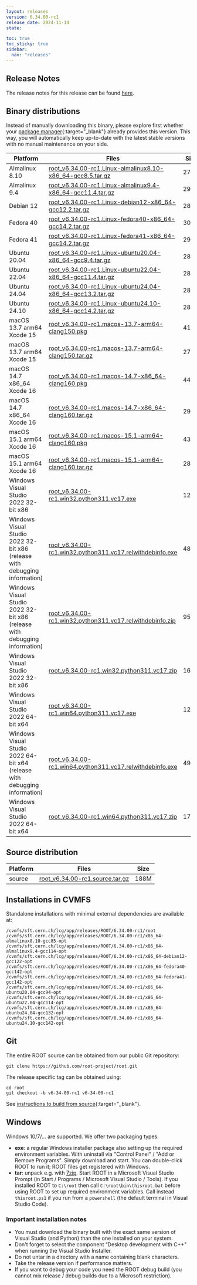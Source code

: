 ```yaml
---
layout: releases
version: 6.34.00-rc1
release_date: 2024-11-14
state:

toc: true
toc_sticky: true
sidebar:
  nav: "releases"
---
```



## Release Notes

The release notes for this release can be found [here](https://root.cern/doc/v634/release-notes.html#release-6.3400).

## Binary distributions

Instead of manually downloading this binary, please explore first whether your [package manager](../../install/#install-via-a-package-manager){:target="\_blank"} already provides this version.
This way, you will automatically keep up-to-date with the latest stable versions with no manual maintenance on your side.

| Platform       | Files | Size |
|-----------|-------|-----|
| Almalinux 8.10 | [root_v6.34.00-rc1.Linux-almalinux8.10-x86_64-gcc8.5.tar.gz](https://root.cern/download/root_v6.34.00-rc1.Linux-almalinux8.10-x86_64-gcc8.5.tar.gz) | 278M |
| Almalinux 9.4 | [root_v6.34.00-rc1.Linux-almalinux9.4-x86_64-gcc11.4.tar.gz](https://root.cern/download/root_v6.34.00-rc1.Linux-almalinux9.4-x86_64-gcc11.4.tar.gz) | 297M |
| Debian 12 | [root_v6.34.00-rc1.Linux-debian12-x86_64-gcc12.2.tar.gz](https://root.cern/download/root_v6.34.00-rc1.Linux-debian12-x86_64-gcc12.2.tar.gz) | 284M |
| Fedora 40 | [root_v6.34.00-rc1.Linux-fedora40-x86_64-gcc14.2.tar.gz](https://root.cern/download/root_v6.34.00-rc1.Linux-fedora40-x86_64-gcc14.2.tar.gz) | 304M |
| Fedora 41 | [root_v6.34.00-rc1.Linux-fedora41-x86_64-gcc14.2.tar.gz](https://root.cern/download/root_v6.34.00-rc1.Linux-fedora41-x86_64-gcc14.2.tar.gz) | 294M |
| Ubuntu 20.04 | [root_v6.34.00-rc1.Linux-ubuntu20.04-x86_64-gcc9.4.tar.gz](https://root.cern/download/root_v6.34.00-rc1.Linux-ubuntu20.04-x86_64-gcc9.4.tar.gz) | 288M |
| Ubuntu 22.04 | [root_v6.34.00-rc1.Linux-ubuntu22.04-x86_64-gcc11.4.tar.gz](https://root.cern/download/root_v6.34.00-rc1.Linux-ubuntu22.04-x86_64-gcc11.4.tar.gz) | 287M |
| Ubuntu 24.04 | [root_v6.34.00-rc1.Linux-ubuntu24.04-x86_64-gcc13.2.tar.gz](https://root.cern/download/root_v6.34.00-rc1.Linux-ubuntu24.04-x86_64-gcc13.2.tar.gz) | 285M |
| Ubuntu 24.10 | [root_v6.34.00-rc1.Linux-ubuntu24.10-x86_64-gcc14.2.tar.gz](https://root.cern/download/root_v6.34.00-rc1.Linux-ubuntu24.10-x86_64-gcc14.2.tar.gz) | 287M |
| macOS 13.7 arm64 Xcode 15 | [root_v6.34.00-rc1.macos-13.7-arm64-clang150.pkg](https://root.cern/download/root_v6.34.00-rc1.macos-13.7-arm64-clang150.pkg) | 414M |
| macOS 13.7 arm64 Xcode 15 | [root_v6.34.00-rc1.macos-13.7-arm64-clang150.tar.gz](https://root.cern/download/root_v6.34.00-rc1.macos-13.7-arm64-clang150.tar.gz) | 271M |
| macOS 14.7 x86_64 Xcode 16 | [root_v6.34.00-rc1.macos-14.7-x86_64-clang160.pkg](https://root.cern/download/root_v6.34.00-rc1.macos-14.7-x86_64-clang160.pkg) | 445M |
| macOS 14.7 x86_64 Xcode 16 | [root_v6.34.00-rc1.macos-14.7-x86_64-clang160.tar.gz](https://root.cern/download/root_v6.34.00-rc1.macos-14.7-x86_64-clang160.tar.gz) | 293M |
| macOS 15.1 arm64 Xcode 16 | [root_v6.34.00-rc1.macos-15.1-arm64-clang160.pkg](https://root.cern/download/root_v6.34.00-rc1.macos-15.1-arm64-clang160.pkg) | 434M |
| macOS 15.1 arm64 Xcode 16 | [root_v6.34.00-rc1.macos-15.1-arm64-clang160.tar.gz](https://root.cern/download/root_v6.34.00-rc1.macos-15.1-arm64-clang160.tar.gz) | 284M |
| Windows Visual Studio 2022 32-bit x86 | [root_v6.34.00-rc1.win32.python311.vc17.exe](https://root.cern/download/root_v6.34.00-rc1.win32.python311.vc17.exe) | 122M |
| Windows Visual Studio 2022 32-bit x86 (release with debugging information) | [root_v6.34.00-rc1.win32.python311.vc17.relwithdebinfo.exe](https://root.cern/download/root_v6.34.00-rc1.win32.python311.vc17.relwithdebinfo.exe) | 484M |
| Windows Visual Studio 2022 32-bit x86 (release with debugging information) | [root_v6.34.00-rc1.win32.python311.vc17.relwithdebinfo.zip](https://root.cern/download/root_v6.34.00-rc1.win32.python311.vc17.relwithdebinfo.zip) | 954M |
| Windows Visual Studio 2022 32-bit x86 | [root_v6.34.00-rc1.win32.python311.vc17.zip](https://root.cern/download/root_v6.34.00-rc1.win32.python311.vc17.zip) | 166M |
| Windows Visual Studio 2022 64-bit x64 | [root_v6.34.00-rc1.win64.python311.vc17.exe](https://root.cern/download/root_v6.34.00-rc1.win64.python311.vc17.exe) | 126M |
| Windows Visual Studio 2022 64-bit x64 (release with debugging information) | [root_v6.34.00-rc1.win64.python311.vc17.relwithdebinfo.exe](https://root.cern/download/root_v6.34.00-rc1.win64.python311.vc17.relwithdebinfo.exe) | 497M |
| Windows Visual Studio 2022 64-bit x64 | [root_v6.34.00-rc1.win64.python311.vc17.zip](https://root.cern/download/root_v6.34.00-rc1.win64.python311.vc17.zip) | 173M |

## Source distribution

| Platform       | Files | Size |
|-----------|-------|-----|
| source | [root_v6.34.00-rc1.source.tar.gz](https://root.cern/download/root_v6.34.00-rc1.source.tar.gz) | 188M |


## Installations in CVMFS

Standalone installations with minimal external dependencies are available at:
~~~
/cvmfs/sft.cern.ch/lcg/app/releases/ROOT/6.34.00-rc1/root
/cvmfs/sft.cern.ch/lcg/app/releases/ROOT/6.34.00-rc1/x86_64-almalinux8.10-gcc85-opt
/cvmfs/sft.cern.ch/lcg/app/releases/ROOT/6.34.00-rc1/x86_64-almalinux9.4-gcc114-opt
/cvmfs/sft.cern.ch/lcg/app/releases/ROOT/6.34.00-rc1/x86_64-debian12-gcc122-opt
/cvmfs/sft.cern.ch/lcg/app/releases/ROOT/6.34.00-rc1/x86_64-fedora40-gcc142-opt
/cvmfs/sft.cern.ch/lcg/app/releases/ROOT/6.34.00-rc1/x86_64-fedora41-gcc142-opt
/cvmfs/sft.cern.ch/lcg/app/releases/ROOT/6.34.00-rc1/x86_64-ubuntu20.04-gcc94-opt
/cvmfs/sft.cern.ch/lcg/app/releases/ROOT/6.34.00-rc1/x86_64-ubuntu22.04-gcc114-opt
/cvmfs/sft.cern.ch/lcg/app/releases/ROOT/6.34.00-rc1/x86_64-ubuntu24.04-gcc132-opt
/cvmfs/sft.cern.ch/lcg/app/releases/ROOT/6.34.00-rc1/x86_64-ubuntu24.10-gcc142-opt
~~~


## Git

The entire ROOT source can be obtained from our public Git repository:

~~~
git clone https://github.com/root-project/root.git
~~~
The release specific tag can be obtained using:
~~~
cd root
git checkout -b v6-34-00-rc1 v6-34-00-rc1
~~~

See [instructions to build from source](../../install/#build-from-source){:target="\_blank"}.

## Windows

Windows 10/7/... are supported. We offer two packaging types:

 * **exe**: a regular Windows installer package also setting up the required environment variables. With uninstall via "Control Panel" / "Add or Remove Programs". Simply download and start. You can double-click ROOT to run it; ROOT files get registered with Windows.
 * **tar**: unpack e.g. with [7zip](https://www.7-zip.org). Start ROOT in a Microsoft Visual Studio Prompt (in Start / Programs / Microsoft Visual Studio / Tools). If you installed ROOT to `C:\root` then call `C:\root\bin\thisroot.bat` before using ROOT to set up required environment variables. Call instead `thisroot.ps1` if you run from a `powershell` (the default terminal in Visual Studio Code).

### Important installation notes

 * You must download the binary built with the exact same version of Visual Studio (and Python) than the one installed on your system.
 * Don't forget to select the component “Desktop development with C++" when running the Visual Studio Installer.
 * Do not untar in a directory with a name containing blank characters.
 * Take the release version if performance matters.
 * If you want to debug your code you need the ROOT debug build (you cannot mix release / debug builds due to a Microsoft restriction).
